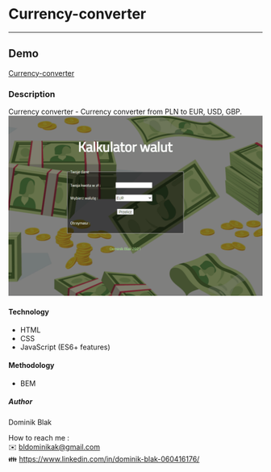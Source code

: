 # Currency-converter 
******
## Demo
[Currency-converter](https://dominikblak.github.io/Currency-converter/)
### Description
Currency converter - Currency converter from PLN to EUR, USD, GBP.
<img src="https://github.com/dominikblak/Currency-converter/blob/master/img/Animation_currency_converter.gif" alt="demo_Currency_converter">
#### Technology
- HTML
- CSS
- JavaScript (ES6+ features)
#### Methodology
- BEM
##### Author
Dominik Blak

How to reach me : </br>
✉️ bldominikak@gmail.com </br>
👪 https://www.linkedin.com/in/dominik-blak-060416176/
